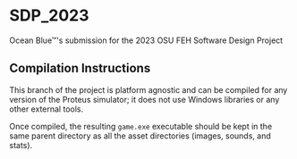 # SDP_2023
Ocean Blue™'s submission for the 2023 OSU FEH Software Design Project

## Compilation Instructions
This branch of the project is platform agnostic and can be compiled for any version of the Proteus simulator; it does not use Windows libraries or any other external tools.

Once compiled, the resulting `game.exe` executable should be kept in the same parent directory as all the asset directories (images, sounds, and stats).
